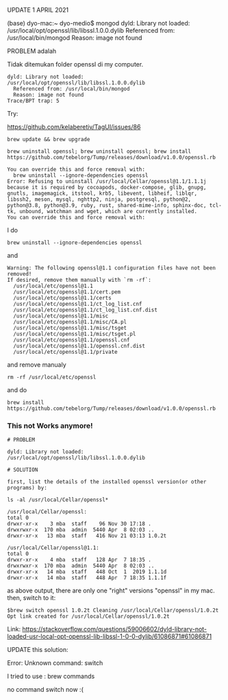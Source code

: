 

UPDATE 1 APRIL 2021

(base) dyo-mac:~ dyo-medio$ mongod
dyld: Library not loaded: /usr/local/opt/openssl/lib/libssl.1.0.0.dylib
  Referenced from: /usr/local/bin/mongod
  Reason: image not found

PROBLEM adalah 

Tidak ditemukan folder openssl di my computer.











```
dyld: Library not loaded: /usr/local/opt/openssl/lib/libssl.1.0.0.dylib
  Referenced from: /usr/local/bin/mongod
  Reason: image not found
Trace/BPT trap: 5
```



Try:

https://github.com/kelaberetiv/TagUI/issues/86

```
brew update && brew upgrade

brew uninstall openssl; brew uninstall openssl; brew install https://github.com/tebelorg/Tump/releases/download/v1.0.0/openssl.rb
```

```
You can override this and force removal with:
  brew uninstall --ignore-dependencies openssl
Error: Refusing to uninstall /usr/local/Cellar/openssl@1.1/1.1.1j
because it is required by cocoapods, docker-compose, glib, gnupg, gnutls, imagemagick, itstool, krb5, libevent, libheif, liblqr, libssh2, meson, mysql, nghttp2, ninja, postgresql, python@2, python@3.8, python@3.9, ruby, rust, shared-mime-info, sphinx-doc, tcl-tk, unbound, watchman and wget, which are currently installed.
You can override this and force removal with:
```



I do 


```
brew uninstall --ignore-dependencies openssl
```

and

```
Warning: The following openssl@1.1 configuration files have not been removed!
If desired, remove them manually with `rm -rf`:
  /usr/local/etc/openssl@1.1
  /usr/local/etc/openssl@1.1/cert.pem
  /usr/local/etc/openssl@1.1/certs
  /usr/local/etc/openssl@1.1/ct_log_list.cnf
  /usr/local/etc/openssl@1.1/ct_log_list.cnf.dist
  /usr/local/etc/openssl@1.1/misc
  /usr/local/etc/openssl@1.1/misc/CA.pl
  /usr/local/etc/openssl@1.1/misc/tsget
  /usr/local/etc/openssl@1.1/misc/tsget.pl
  /usr/local/etc/openssl@1.1/openssl.cnf
  /usr/local/etc/openssl@1.1/openssl.cnf.dist
  /usr/local/etc/openssl@1.1/private
```

and remove manualy

```
rm -rf /usr/local/etc/openssl
```

and do 

```
brew install https://github.com/tebelorg/Tump/releases/download/v1.0.0/openssl.rb
```







### This not Works anymore!

```
# PROBLEM

dyld: Library not loaded: /usr/local/opt/openssl/lib/libssl.1.0.0.dylib
```

```
# SOLUTION

first, list the details of the installed openssl version(or other programs) by:

ls -al /usr/local/Cellar/openssl*

/usr/local/Cellar/openssl:
total 0
drwxr-xr-x    3 mba  staff    96 Nov 30 17:18 .
drwxrwxr-x  170 mba  admin  5440 Apr  8 02:03 ..
drwxr-xr-x   13 mba  staff   416 Nov 21 03:13 1.0.2t

/usr/local/Cellar/openssl@1.1:
total 0
drwxr-xr-x    4 mba  staff   128 Apr  7 18:35 .
drwxrwxr-x  170 mba  admin  5440 Apr  8 02:03 ..
drwxr-xr-x   14 mba  staff   448 Oct  1  2019 1.1.1d
drwxr-xr-x   14 mba  staff   448 Apr  7 18:35 1.1.1f
```

as above output, there are only one "right" versions "openssl" in my mac. then, switch to it:

```
$brew switch openssl 1.0.2t Cleaning /usr/local/Cellar/openssl/1.0.2t
Opt link created for /usr/local/Cellar/openssl/1.0.2t
```

Link: https://stackoverflow.com/questions/59006602/dyld-library-not-loaded-usr-local-opt-openssl-lib-libssl-1-0-0-dylib/61086871#61086871

UPDATE this solution:

Error: Unknown command: switch

I tried to use : brew commands

no command switch now :(

